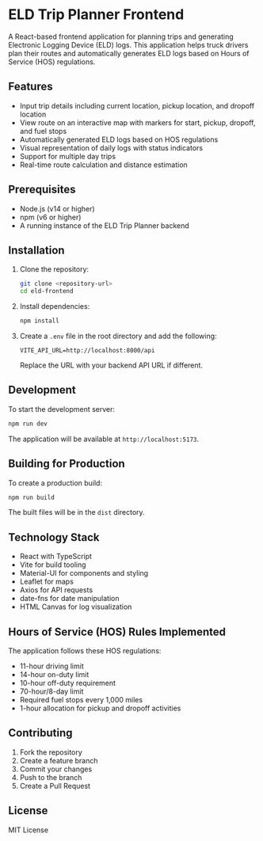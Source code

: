 # ELD Trip Planner Frontend

A React-based frontend application for planning trips and generating Electronic Logging Device (ELD) logs. This application helps truck drivers plan their routes and automatically generates ELD logs based on Hours of Service (HOS) regulations.

## Features

- Input trip details including current location, pickup location, and dropoff location
- View route on an interactive map with markers for start, pickup, dropoff, and fuel stops
- Automatically generated ELD logs based on HOS regulations
- Visual representation of daily logs with status indicators
- Support for multiple day trips
- Real-time route calculation and distance estimation

## Prerequisites

- Node.js (v14 or higher)
- npm (v6 or higher)
- A running instance of the ELD Trip Planner backend

## Installation

1. Clone the repository:

   ```bash
   git clone <repository-url>
   cd eld-frontend
   ```

2. Install dependencies:

   ```bash
   npm install
   ```

3. Create a `.env` file in the root directory and add the following:
   ```
   VITE_API_URL=http://localhost:8000/api
   ```
   Replace the URL with your backend API URL if different.

## Development

To start the development server:

```bash
npm run dev
```

The application will be available at `http://localhost:5173`.

## Building for Production

To create a production build:

```bash
npm run build
```

The built files will be in the `dist` directory.

## Technology Stack

- React with TypeScript
- Vite for build tooling
- Material-UI for components and styling
- Leaflet for maps
- Axios for API requests
- date-fns for date manipulation
- HTML Canvas for log visualization

## Hours of Service (HOS) Rules Implemented

The application follows these HOS regulations:

- 11-hour driving limit
- 14-hour on-duty limit
- 10-hour off-duty requirement
- 70-hour/8-day limit
- Required fuel stops every 1,000 miles
- 1-hour allocation for pickup and dropoff activities

## Contributing

1. Fork the repository
2. Create a feature branch
3. Commit your changes
4. Push to the branch
5. Create a Pull Request

## License

MIT License
